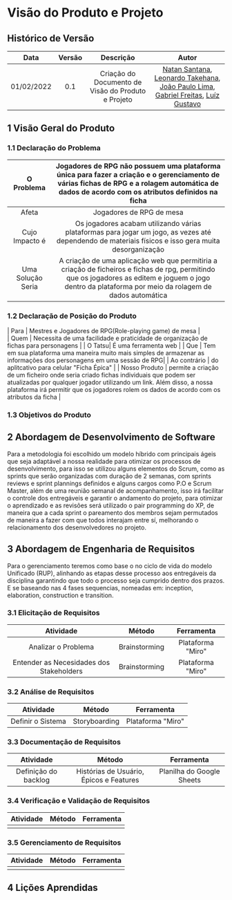 # Visão do Produto e Projeto

## Histórico de Versão
|    Data    | Versão |                Descrição                |                     Autor                     |
| :--------: | :----: | :-------------------------------------: | :-------------------------------------------: |
| 01/02/2022 |  0.1   | Criação do Documento de Visão do Produto e Projeto | [Natan Santana](https://github.com/Neitan2001), [Leonardo Takehana](https://github.com/ltakehana), [João Paulo Lima](https://github.com/jpaulohe4rt), [Gabriel Freitas](https://github.com/gabrielfreitass1), [Luíz Gustavo](https://github.com/LuizGustavoFR) |

## 1 Visão Geral do Produto

### 1.1 Declaração do Problema

|   O Problema     | Jogadores de RPG não possuem uma plataforma única para fazer a criação e o gerenciamento de várias fichas de RPG e a rolagem automática de dados de acordo com os atributos definidos na ficha |    
| :--------: | :----: | 
| Afeta |  Jogadores de RPG de mesa  | 
| Cujo Impacto é | Os jogadores acabam utilizando várias plataformas para jogar um jogo, as vezes até dependendo de materiais físicos e isso gera muita desorganização |
| Uma Solução Seria | A criação de uma aplicação web que permitiria a criação de ficheiros e fichas de rpg, permitindo que os jogadores as editem e joguem o jogo dentro da plataforma por meio da rolagem de dados automática | 

### 1.2 Declaração de Posição do Produto

|   Para    | Mestres e Jogadores de RPG(Role-playing game) de mesa     |    
| Quem | Necessita de uma facilidade e praticidade de organização de fichas para personagens | 
| O Tatsu| É uma ferramenta web | 
| Que | Tem em sua plataforma uma maneira muito mais simples de armazenar as informações dos personagens em uma sessão de RPG|
| Ao contrário | do aplitcativo para celular "Ficha Épica" |
| Nosso Produto | permite a criação de um ficheiro onde seria criado fichas individuais que podem ser atualizadas por qualquer jogador utilizando um link. Além disso, a nossa plataforma irá permitir que os jogadores rolem os dados de acordo com os atributos da ficha |

### 1.3 Objetivos do Produto

## 2 Abordagem de Desenvolvimento de Software

Para a metodologia foi escolhido um modelo híbrido com principais ágeis que seja adaptável a nossa realidade para otimizar os processos de desenvolvimento, para isso se utilizou alguns elementos do Scrum, como as sprints que serão organizadas com duração de 2 semanas, com sprints reviews e sprint plannings definidos e alguns cargos como P.O e Scrum Master, além de uma reunião semanal de acompanhamento, isso irá facilitar o controle dos entregáveis e garantir o andamento do projeto, para otimizar o aprendizado e as revisões será utilizado o pair programming do XP, de maneira que a cada sprint o pareamento dos membros sejam permutados de maneira a fazer com que todos interajam entre sí, melhorando o relacionamento dos desenvolvedores no projeto.

## 3 Abordagem de Engenharia de Requisitos

Para o gerenciamento teremos como base o no ciclo de vida do modelo Unificado (RUP), alinhando as etapas desse processo aos entregáveis da disciplina garantindo que todo o processo seja cumprido dentro dos prazos. E se baseando nas 4 fases sequencias, nomeadas em: inception, elaboration, construction e transition.

### 3.1 Elicitação de Requisitos
|Atividade|Método|Ferramenta|
|:-------:|:----:|:--------:|
| Analizar o Problema| Brainstorming | Plataforma "Miro"|
| Entender as Necesidades dos Stakeholders | Brainstorming | Plataforma "Miro"|

### 3.2	Análise de Requisitos
|Atividade|Método|Ferramenta|
|:-------:|:----:|:--------:|
|Definir o Sistema| Storyboarding | Plataforma "Miro" |

### 3.3	Documentação de Requisitos
|Atividade|Método|Ferramenta|
|:-------:|:----:|:--------:|
|Definição do backlog | Histórias de Usuário, Épicos e Features| Planilha do Google Sheets |

### 3.4	Verificação e Validação de Requisitos
|Atividade|Método|Ferramenta|
|:-------:|:----:|:--------:|
||||

### 3.5	Gerenciamento de Requisitos
|Atividade|Método|Ferramenta|
|:-------:|:----:|:--------:|
||||

## 4 Lições Aprendidas